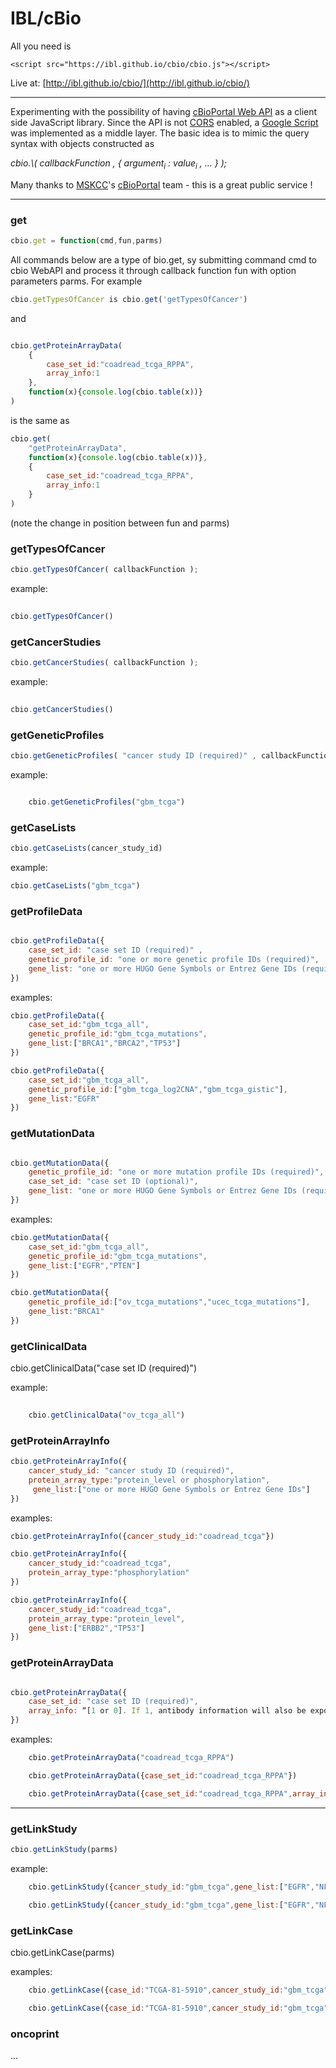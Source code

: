 # IBL/cBio

All you need is

	<script src="https://ibl.github.io/cbio/cbio.js"></script>

Live at: [http://ibl.github.io/cbio/](http://ibl.github.io/cbio/)

---

Experimenting with the possibility of having [cBioPortal Web API](http://www.cbioportal.org/public-portal/web_api.jsp) as a client side JavaScript library. Since the API is not [CORS](http://en.wikipedia.org/wiki/Cross-origin_resource_sharing) enabled, a [Google Script](https://script.google.com/a/macros/mathbiol.org/d/17o5B1sXjmUEWRHG_6vHQhmz3qTMPCgpOvlX1kNvDQCkVcrH5ANsi2NrY/edit) was implemented as a middle layer. The basic idea is to mimic the query syntax with objects constructed as

<i>
cbio.\<cmd\>( callbackFunction , { argument<sub>i</sub> : value<sub>i</sub> , ... } );
</i>

Many thanks to [MSKCC](http://www.mskcc.org/)'s [cBioPortal](http://www.cbioportal.org/public-portal/) team - this is a great public service !

---
### get
```javascript
cbio.get = function(cmd,fun,parms)
```

All commands below are a type of bio.get, sy submitting command cmd to cbio WebAPI and process it through callback function fun with option parameters parms. For example
```javascript
cbio.getTypesOfCancer is cbio.get('getTypesOfCancer')
```
and

```javascript

cbio.getProteinArrayData(
	{
		case_set_id:"coadread_tcga_RPPA",
		array_info:1
	},
	function(x){console.log(cbio.table(x))}
)

```

is the same as

```javascript
cbio.get(
	"getProteinArrayData",
	function(x){console.log(cbio.table(x))},
	{
		case_set_id:"coadread_tcga_RPPA",
		array_info:1
	}
)

```

(note the change in position between fun and parms)

### getTypesOfCancer
```javascript
cbio.getTypesOfCancer( callbackFunction );
```
example: 

```javascript
	
cbio.getTypesOfCancer()

```

### getCancerStudies
```javascript
cbio.getCancerStudies( callbackFunction );
```
example: 

```javascript
	
cbio.getCancerStudies()

```

### getGeneticProfiles
```javascript
cbio.getGeneticProfiles( "cancer study ID (required)" , callbackFunction)
```
example: 

```javascript

	cbio.getGeneticProfiles("gbm_tcga") 
```

### getCaseLists
```javascript
cbio.getCaseLists(cancer_study_id)
```
example: 

```javascript	
cbio.getCaseLists("gbm_tcga") 
```

### getProfileData

```javascript

cbio.getProfileData({ 
	case_set_id: "case set ID (required)" , 
	genetic_profile_id: "one or more genetic profile IDs (required)",
	gene_list: "one or more HUGO Gene Symbols or Entrez Gene IDs (required)" 
})

```

examples: 

```javascript
cbio.getProfileData({
	case_set_id:"gbm_tcga_all",
	genetic_profile_id:"gbm_tcga_mutations",
	gene_list:["BRCA1","BRCA2","TP53"]
})

cbio.getProfileData({
	case_set_id:"gbm_tcga_all",
	genetic_profile_id:["gbm_tcga_log2CNA","gbm_tcga_gistic"],
	gene_list:"EGFR"
})

```

### getMutationData

```javascript

cbio.getMutationData({ 
	genetic_profile_id: "one or more mutation profile IDs (required)",
	case_set_id: "case set ID (optional)",
	gene_list: "one or more HUGO Gene Symbols or Entrez Gene IDs (required)"
})

```

examples: 
 
```javascript
cbio.getMutationData({
	case_set_id:"gbm_tcga_all",
	genetic_profile_id:"gbm_tcga_mutations",
	gene_list:["EGFR","PTEN"]
})

cbio.getMutationData({
	genetic_profile_id:["ov_tcga_mutations","ucec_tcga_mutations"],
	gene_list:"BRCA1"
})
```

### getClinicalData

cbio.getClinicalData("case set ID (required)")

example: 

```javascript
	
	cbio.getClinicalData("ov_tcga_all") 
```

### getProteinArrayInfo

```javascript
cbio.getProteinArrayInfo({
	cancer_study_id: "cancer study ID (required)",
	protein_array_type:"protein_level or phosphorylation",
	 gene_list:["one or more HUGO Gene Symbols or Entrez Gene IDs"]
})
```

examples:

```javascript	
cbio.getProteinArrayInfo({cancer_study_id:"coadread_tcga"})

cbio.getProteinArrayInfo({
	cancer_study_id:"coadread_tcga",
	protein_array_type:"phosphorylation"
})

cbio.getProteinArrayInfo({
	cancer_study_id:"coadread_tcga",
	protein_array_type:"protein_level",
	gene_list:["ERBB2","TP53"]
})
```

### getProteinArrayData

```javascript

cbio.getProteinArrayData({
	case_set_id: "case set ID (required)",
	array_info: “[1 or 0]. If 1, antibody information will also be exported”
})

```
examples:
```javascript
	cbio.getProteinArrayData("coadread_tcga_RPPA")

	cbio.getProteinArrayData({case_set_id:"coadread_tcga_RPPA"})

	cbio.getProteinArrayData({case_set_id:"coadread_tcga_RPPA",array_info:1})
```
---

### getLinkStudy
```javascript
cbio.getLinkStudy(parms)
```
example: 
```javascript
	cbio.getLinkStudy({cancer_study_id:"gbm_tcga",gene_list:["EGFR","NF1"]}) // returns URL

	cbio.getLinkStudy({cancer_study_id:"gbm_tcga",gene_list:["EGFR","NF1"]})  // opens URL
```
### getLinkCase

cbio.getLinkCase(parms)

examples: 

```javascript
	cbio.getLinkCase({case_id:"TCGA-81-5910",cancer_study_id:"gbm_tcga"})  // returns URL

	cbio.getLinkCase({case_id:"TCGA-81-5910",cancer_study_id:"gbm_tcga"},'cbio')  // opens URL

```

### oncoprint

...

